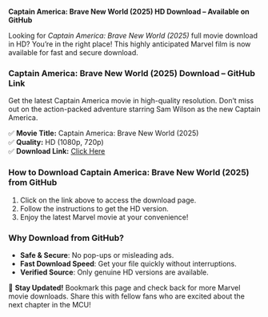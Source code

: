 **Captain America: Brave New World (2025) HD Download – Available on GitHub**  

Looking for *Captain America: Brave New World (2025)* full movie download in HD? You’re in the right place! This highly anticipated Marvel film is now available for fast and secure download.  

### **Captain America: Brave New World (2025) Download – GitHub Link**  
Get the latest Captain America movie in high-quality resolution. Don’t miss out on the action-packed adventure starring Sam Wilson as the new Captain America.  

✅ **Movie Title:** Captain America: Brave New World (2025)  
✅ **Quality:** HD (1080p, 720p)  
✅ **Download Link:** [Click Here](https://kitinik.com/captain-america-brave-new-world-2025-hd/)  

### **How to Download Captain America: Brave New World (2025) from GitHub**  
1. Click on the link above to access the download page.  
2. Follow the instructions to get the HD version.  
3. Enjoy the latest Marvel movie at your convenience!  

### **Why Download from GitHub?**  
- **Safe & Secure**: No pop-ups or misleading ads.  
- **Fast Download Speed**: Get your file quickly without interruptions.  
- **Verified Source**: Only genuine HD versions are available.  

🔔 **Stay Updated!** Bookmark this page and check back for more Marvel movie downloads. Share this with fellow fans who are excited about the next chapter in the MCU!
